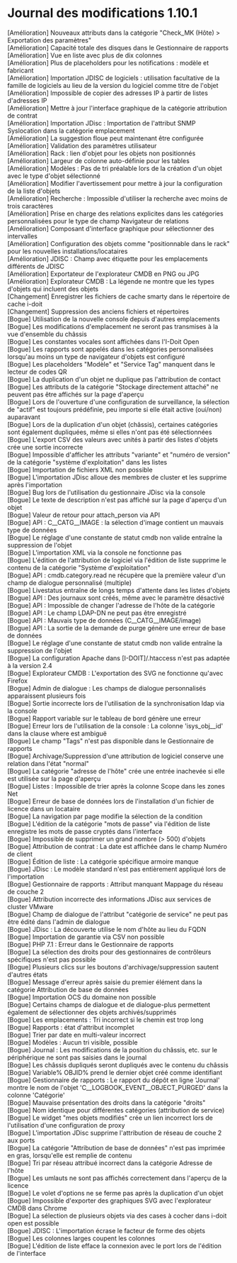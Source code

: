 # Journal des modifications 1.10.1

[Amélioration] Nouveaux attributs dans la catégorie "Check_MK (Hôte) > Exportation des paramètres"  
[Amélioration] Capacité totale des disques dans le Gestionnaire de rapports  
[Amélioration] Vue en liste avec plus de dix colonnes  
[Amélioration] Plus de placeholders pour les notifications : modèle et fabricant  
[Amélioration] Importation JDISC de logiciels : utilisation facultative de la famille de logiciels au lieu de la version du logiciel comme titre de l'objet  
[Amélioration] Impossible de copier des adresses IP à partir de listes d'adresses IP  
[Amélioration] Mettre à jour l'interface graphique de la catégorie attribution de contrat  
[Amélioration] Importation JDisc : Importation de l'attribut SNMP Syslocation dans la catégorie emplacement  
[Amélioration] La suggestion floue peut maintenant être configurée  
[Amélioration] Validation des paramètres utilisateur  
[Amélioration] Rack : lien d'objet pour les objets non positionnés  
[Amélioration] Largeur de colonne auto-définie pour les tables  
[Amélioration] Modèles : Pas de tri préalable lors de la création d'un objet avec le type d'objet sélectionné  
[Amélioration] Modifier l'avertissement pour mettre à jour la configuration de la liste d'objets  
[Amélioration] Recherche : Impossible d'utiliser la recherche avec moins de trois caractères  
[Amélioration] Prise en charge des relations explicites dans les catégories personnalisées pour le type de champ Navigateur de relations  
[Amélioration] Composant d'interface graphique pour sélectionner des intervalles  
[Amélioration] Configuration des objets comme "positionnable dans le rack" pour les nouvelles installations/locataires  
[Amélioration] JDISC : Champ avec étiquette pour les emplacements différents de JDISC  
[Amélioration] Exportateur de l'explorateur CMDB en PNG ou JPG  
[Amélioration] Explorateur CMDB : La légende ne montre que les types d'objets qui incluent des objets  
[Changement] Enregistrer les fichiers de cache smarty dans le répertoire de cache i-doit  
[Changement] Suppression des anciens fichiers et répertoires  
[Bogue] Utilisation de la nouvelle console depuis d'autres emplacements  
[Bogue] Les modifications d'emplacement ne seront pas transmises à la vue d'ensemble du châssis  
[Bogue] Les constantes vocales sont affichées dans l'I-Doit Open  
[Bogue] Les rapports sont appelés dans les catégories personnalisées lorsqu'au moins un type de navigateur d'objets est configuré  
[Bogue] Les placeholders "Modèle" et "Service Tag" manquent dans le lecteur de codes QR  
[Bogue] La duplication d'un objet ne duplique pas l'attribution de contact  
[Bogue] Les attributs de la catégorie "Stockage directement attaché" ne peuvent pas être affichés sur la page d'aperçu  
[Bogue] Lors de l'ouverture d'une configuration de surveillance, la sélection de "actif" est toujours prédéfinie, peu importe si elle était active (oui/non) auparavant  
[Bogue] Lors de la duplication d'un objet (châssis), certaines catégories sont également dupliquées, même si elles n'ont pas été sélectionnées  
[Bogue] L'export CSV des valeurs avec unités à partir des listes d'objets crée une sortie incorrecte  
[Bogue] Impossible d'afficher les attributs "variante" et "numéro de version" de la catégorie "système d'exploitation" dans les listes  
[Bogue] Importation de fichiers XML non possible  
[Bogue] L'importation JDisc alloue des membres de cluster et les supprime après l'importation  
[Bogue] Bug lors de l'utilisation du gestionnaire JDisc via la console  
[Bogue] Le texte de description n'est pas affiché sur la page d'aperçu d'un objet  
[Bogue] Valeur de retour pour attach_person via API  
[Bogue] API : C__CATG__IMAGE : la sélection d'image contient un mauvais type de données  
[Bogue] Le réglage d'une constante de statut cmdb non valide entraîne la suppression de l'objet  
[Bogue] L'importation XML via la console ne fonctionne pas  
[Bogue] L'édition de l'attribution de logiciel via l'édition de liste supprime le contenu de la catégorie "Système d'exploitation"  
[Bogue] API : cmdb.category.read ne récupère que la première valeur d'un champ de dialogue personnalisé (multiple)  
[Bogue] Livestatus entraîne de longs temps d'attente dans les listes d'objets  
[Bogue] API : Des journaux sont créés, même avec le paramètre désactivé  
[Bogue] API : Impossible de changer l'adresse de l'hôte de la catégorie  
[Bogue] API : Le champ LDAP-DN ne peut pas être enregistré  
[Bogue] API : Mauvais type de données (C__CATG__IMAGE/image)  
[Bogue] API : La sortie de la demande de purge génère une erreur de base de données  
[Bogue] Le réglage d'une constante de statut cmdb non valide entraîne la suppression de l'objet  
[Bogue] La configuration Apache dans [I-DOIT]/.htaccess n'est pas adaptée à la version 2.4  
[Bogue] Explorateur CMDB : L'exportation des SVG ne fonctionne qu'avec Firefox  
[Bogue] Admin de dialogue : Les champs de dialogue personnalisés apparaissent plusieurs fois  
[Bogue] Sortie incorrecte lors de l'utilisation de la synchronisation ldap via la console  
[Bogue] Rapport variable sur le tableau de bord génère une erreur  
[Bogue] Erreur lors de l'utilisation de la console : La colonne 'isys_obj__id' dans la clause where est ambiguë  
[Bogue] Le champ "Tags" n'est pas disponible dans le Gestionnaire de rapports  
[Bogue] Archivage/Suppression d'une attribution de logiciel conserve une relation dans l'état "normal"  
[Bogue] La catégorie "adresse de l'hôte" crée une entrée inachevée si elle est utilisée sur la page d'aperçu  
[Bogue] Listes : Impossible de trier après la colonne Scope dans les zones Net  
[Bogue] Erreur de base de données lors de l'installation d'un fichier de licence dans un locataire  
[Bogue] La navigation par page modifie la sélection de la condition  
[Bogue] L'édition de la catégorie "mots de passe" via l'édition de liste enregistre les mots de passe cryptés dans l'interface  
[Bogue] Impossible de supprimer un grand nombre (> 500) d'objets  
[Bogue] Attribution de contrat : La date est affichée dans le champ Numéro de client  
[Bogue] Édition de liste : La catégorie spécifique armoire manque  
[Bogue] JDisc : Le modèle standard n'est pas entièrement appliqué lors de l'importation  
[Bogue] Gestionnaire de rapports : Attribut manquant Mappage du réseau de couche 2  
[Bogue] Attribution incorrecte des informations JDisc aux services de cluster VMware  
[Bogue] Champ de dialogue de l'attribut "catégorie de service" ne peut pas être édité dans l'admin de dialogue  
[Bogue] JDisc : La découverte utilise le nom d'hôte au lieu du FQDN  
[Bogue] Importation de garantie via CSV non possible  
[Bogue] PHP 7.1 : Erreur dans le Gestionnaire de rapports  
[Bogue] La sélection des droits pour des gestionnaires de contrôleurs spécifiques n'est pas possible  
[Bogue] Plusieurs clics sur les boutons d'archivage/suppression sautent d'autres états  
[Bogue] Message d'erreur après saisie du premier élément dans la catégorie Attribution de base de données  
[Bogue] Importation OCS du domaine non possible  
[Bogue] Certains champs de dialogue et de dialogue-plus permettent également de sélectionner des objets archivés/supprimés  
[Bogue] Les emplacements : Tri incorrect si le chemin est trop long  
[Bogue] Rapports : état d'attribut incomplet  
[Bogue] Trier par date en multi-valeur incorrect  
[Bogue] Modèles : Aucun tri visible, possible  
[Bogue] Journal : Les modifications de la position du châssis, etc. sur le périphérique ne sont pas saisies dans le journal  
[Bogue] Les châssis dupliqués seront dupliqués avec le contenu du châssis  
[Bogue] Variable% OBJID% prend le dernier objet créé comme identifiant  
[Bogue] Gestionnaire de rapports : Le rapport du dépôt en ligne 'Journal' montre le nom de l'objet 'C__LOGBOOK_EVENT__OBJECT_PURGED' dans la colonne 'Catégorie'  
[Bogue] Mauvaise présentation des droits dans la catégorie "droits"  
[Bogue] Nom identique pour différentes catégories (attribution de service)  
[Bogue] Le widget "mes objets modifiés" crée un lien incorrect lors de l'utilisation d'une configuration de proxy  
[Bogue] L'importation JDisc supprime l'attribution de réseau de couche 2 aux ports  
[Bogue] La catégorie "Attribution de base de données" n'est pas imprimée en gras, lorsqu'elle est remplie de contenu  
[Bogue] Tri par réseau attribué incorrect dans la catégorie Adresse de l'hôte  
[Bogue] Les umlauts ne sont pas affichés correctement dans l'aperçu de la licence  
[Bogue] Le volet d'options ne se ferme pas après la duplication d'un objet  
[Bogue] Impossible d'exporter des graphiques SVG avec l'explorateur CMDB dans Chrome  
[Bogue] La sélection de plusieurs objets via des cases à cocher dans i-doit open est possible  
[Bogue] JDISC : L'importation écrase le facteur de forme des objets  
[Bogue] Les colonnes larges coupent les colonnes  
[Bogue] L'édition de liste efface la connexion avec le port lors de l'édition de l'interface  

